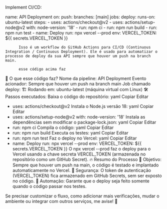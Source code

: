 Implement CI/CD:


name: API Deployment
on:
  push:
    branches: [main]
jobs:
  deploy:
    runs-on: ubuntu-latest
    steps:
      - uses: actions/checkout@v2
      - uses: actions/setup-node@v2
        with:
          node-version: '18'
      - run: npm ci
      - run: npm run build
      - run: npm run test
      - name: Deploy
        run: npx vercel --prod
        env:
          VERCEL_TOKEN: ${{ secrets.VERCEL_TOKEN }}

          Isso é um workflow do GitHub Actions para CI/CD (Continuous Integration / Continuous Deployment). Ele é usado para automatizar o processo de deploy da sua API sempre que houver um push na branch main.

          esse código acima faz

📜 O que esse código faz?
Nome da pipeline: API Deployment
Evento acionador: Sempre que houver um push na branch main
Job chamado deploy:
🏗 Rodando em: ubuntu-latest (máquina virtual com Linux)
🛠 Passos executados:
Baixa o código do repositório:
yaml
Copiar
Editar
- uses: actions/checkout@v2
Instala o Node.js versão 18:
yaml
Copiar
Editar
- uses: actions/setup-node@v2
  with:
    node-version: '18'
Instala as dependências sem modificar o package-lock.json:
yaml
Copiar
Editar
- run: npm ci
Compila o código:
yaml
Copiar
Editar
- run: npm run build
Executa os testes:
yaml
Copiar
Editar
- run: npm run test
Faz o deploy no Vercel:
yaml
Copiar
Editar
- name: Deploy
  run: npx vercel --prod
  env:
    VERCEL_TOKEN: ${{ secrets.VERCEL_TOKEN }}
O npx vercel --prod faz o deploy para o Vercel usando a chave secreta VERCEL_TOKEN (armazenada no repositório como um GitHub Secret).
🔥 Resumo do Processo
🚀 Objetivo: Sempre que houver um push na main, o código é testado e implantado automaticamente no Vercel.
🔐 Segurança: O token de autenticação (VERCEL_TOKEN) fica armazenado em GitHub Secrets, sem ser exposto no código.
🔄 Automação: Garante que o deploy seja feito somente quando o código passar nos testes.

Se precisar customizar o fluxo, como adicionar mais verificações, mudar o ambiente ou integrar com outros serviços, me avise! 🚀








